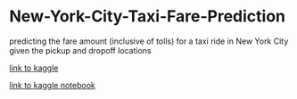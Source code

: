 # New-York-City-Taxi-Fare-Prediction
predicting the fare amount (inclusive of tolls) for a taxi ride in New York City given the pickup and dropoff locations

[link to kaggle](https://www.kaggle.com/c/new-york-city-taxi-fare-prediction/data)

[link to kaggle notebook](https://www.kaggle.com/bharatb964/data-exploration-seaborn-and-plotly)

